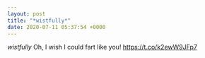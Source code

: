 ```yaml
---
layout: post
title: "*wistfully*"
date: 2020-07-11 05:37:54 +0000
---
```


*wistfully*
Oh, I wish I could fart like you! https://t.co/k2ewW9JFp7

